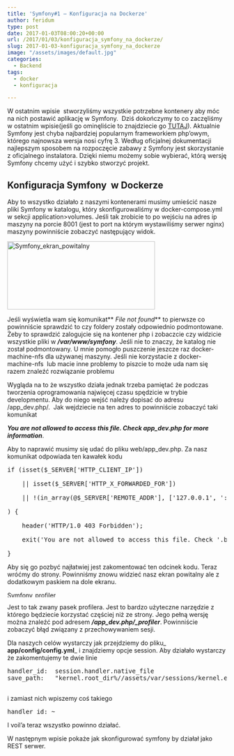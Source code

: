 ```yaml
---
title: 'Symfony#1 – Konfiguracja na Dockerze'
author: feridum
type: post
date: 2017-01-03T08:00:20+00:00
url: /2017/01/03/konfiguracja_symfony_na_dockerze/
slug: 2017-01-03-konfiguracja_symfony_na_dockerze
image: "/assets/images/default.jpg"
categories:
  - Backend
tags:
  - docker
  - konfiguracja

---
```

W ostatnim wpisie  stworzyliśmy wszystkie potrzebne kontenery aby móc na nich postawić aplikację w Symfony.  Dziś dokończymy to co zaczęliśmy w ostatnim wpisie(jeśli go ominęliście to znajdziecie go [TUTAJ][1]). Aktualnie Symfony jest chyba najbardziej popularnym frameworkiem php&#8217;owym, którego najnowsza wersja nosi cyfrę 3. Według oficjalnej dokumentacji  najlepszym sposobem na rozpoczęcie zabawy z Symfony jest skorzystanie z oficjalnego instalatora. Dzięki niemu możemy sobie wybierać, którą wersję Symfony chcemy użyć i szybko stworzyć projekt.

## Konfiguracja Symfony  w Dockerze

Aby to wszystko działało z naszymi kontenerami musimy umieścić nasze pliki Symfony w katalogu, który skonfigurowaliśmy w docker-compose.yml w sekcji application>volumes. Jeśli tak zrobicie to po wejściu na adres ip maszyny na porcie 8001 (jest to port na którym wystawiliśmy serwer nginx)  maszyny powinniście zobaczyć następujący widok.

<img class="aligncenter wp-image-92" src="/assets/wp-content/uploads/2017/01/Zrzut-ekranu-2016-12-30-o-19.38.15.png" alt="Symfony_ekran_powitalny" width="339" height="156" />

Jeśli wyświetla wam się komunikat** _File not found_** to pierwsze co powinniście sprawdzić to czy foldery zostały odpowiednio podmontowane. Żeby to sprawdzić zalogujcie się na kontener php i zobaczcie czy widzicie wszystkie pliki w _**/var/www/symfony**_. Jeśli nie to znaczy, że katalog nie został podmontowany. U mnie pomogło puszczenie jeszcze raz docker-machine-nfs dla używanej maszyny. Jeśli nie korzystacie z docker-machine-nfs  lub macie inne problemy to piszcie to może uda nam się razem znaleźć rozwiązanie problemu

Wygląda na to że wszystko działa jednak trzeba pamiętać że podczas tworzenia oprogramowania najwięcej czasu spędzicie w trybie developmentu. Aby do niego wejść należy dopisać do adresu /app_dev.php/.  Jak wejdziecie na ten adres to powinniście zobaczyć taki komunikat
  
**_You are not allowed to access this file. Check app_dev.php for more information_**.

Aby to naprawić musimy się udać do pliku web/app_dev.php. Za nasz komunikat odpowiada ten kawałek kodu

<pre class="lang:php decode:true">if (isset($_SERVER['HTTP_CLIENT_IP'])

    || isset($_SERVER['HTTP_X_FORWARDED_FOR'])

    || !(in_array(@$_SERVER['REMOTE_ADDR'], ['127.0.0.1', '::1']) || php_sapi_name() === 'cli-server')

) {

    header('HTTP/1.0 403 Forbidden');

    exit('You are not allowed to access this file. Check '.basename(__FILE__).' for more information.');

}</pre>

Aby się go pozbyć najłatwiej jest zakomentować ten odcinek kodu. Teraz wróćmy do strony. Powinniśmy znowu widzieć nasz ekran powitalny ale z dodatkowym paskiem na dole ekranu.

<img class="aligncenter wp-image-93" src="/assets/wp-content/uploads/2017/01/Zrzut-ekranu-2016-12-30-o-19.38.23.png" alt="Symfony_profiler" width="433" height="13"  />

Jest to tak zwany pasek profilera. Jest to bardzo użyteczne narzędzie z którego będziecie korzystać częściej niż ze strony. Jego pełną wersję można znaleźć pod adresem _**/app\_dev.php/\_profiler**_. Powinniście zobaczyć błąd związany z przechowywaniem sesji.
  
Dla naszych celów wystarczy jak przejdziemy do pliku_ **app/config/config.yml**_ i znajdziemy opcje session. Aby działało wystarczy że zakomentujemy te dwie linie

<pre class="lang:default decode:true ">handler_id:  session.handler.native_file
save_path:   "kernel.root_dir%//assets/var/sessions/kernel.environment%"

</pre>

i zamiast nich wpiszemy coś takiego

<pre class="lang:default decode:true ">handler_id: ~</pre>

I voil&#8217;a teraz wszystko powinno działać.

W następnym wpisie pokaże jak skonfigurować symfony by działał jako REST serwer.

 [1]: http://fsgeek.pl/2016/12/27/docker-compose/